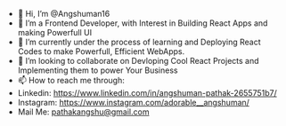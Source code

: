 - 👋 Hi, I’m @Angshuman16
- 👀 I’m a Frontend Developer, with Interest in Building React Apps and making Powerfull UI
- 🌱 I’m currently under the process of learning and Deploying React Codes to make Powerfull, Efficient WebApps.
- 💞️ I’m looking to collaborate on Devloping Cool React Projects and Implementing them to power Your Business
- 📫 How to reach me through:
- Linkedin: https://www.linkedin.com/in/angshuman-pathak-2655751b7/
- Instagram: https://www.instagram.com/adorable__angshuman/
- Mail Me: pathakangshu@gmail.com

<!---
Angshuman16/Angshuman16 is a ✨ special ✨ repository because its `README.md` (this file) appears on your GitHub profile.
You can click the Preview link to take a look at your changes.
--->
